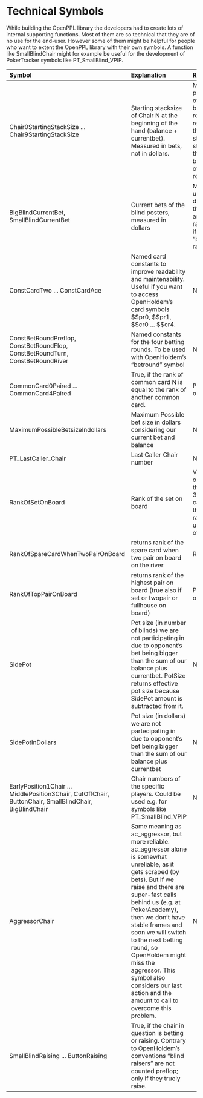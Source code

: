 # Technical Symbols

While building the OpenPPL library the developers had to create lots of
internal supporting functions. Most of them are so technical that they
are of no use for the end-user. However some of them might be helpful
for people who want to extent the OpenPPL library with their own
symbols. A function like SmallBlindChair might for example be useful for
the development of PokerTracker symbols like PT_SmallBlind_VPIP.

| Symbol | Explanation | Remarks |
|:---|:---|:---|
| Chair0StartingStackSize ... Chair9StartingStackSize | Starting stacksize of Chair N at the beginning of the hand (balance + currentbet). Measured in bets, not in dollars. | Mainly for preflop. In other betting rounds it returns the starting stack at the beginning of that round. |
| BigBlindCurrentBet, SmallBlindCurrentBet | Current bets of the blind posters, measured in dollars | Mainly used to detect, if the blinds are truely raising or if they are “blind raisers”. |
| ConstCardTwo ... ConstCardAce | Named card constants to improve readability and maintenability. Useful if you want to access OpenHoldem’s card symbols \$\$pr0, \$\$pr1, \$\$cr0 ... \$\$cr4. | None |
| ConstBetRoundPreflop, ConstBetRoundFlop, ConstBetRoundTurn, ConstBetRoundRiver | Named constants for the four betting rounds. To be used with OpenHoldem’s “betround” symbol | None |
| CommonCard0Paired ... CommonCard4Paired | True, if the rank of common card N is equal to the rank of another common card. | Postflop only |
| MaximumPossibleBetsizeIndollars | Maximum Possible bet size in dollars considering our current bet and balance | None |
| PT_LastCaller_Chair | Last Caller Chair number | None |
| RankOfSetOnBoard | Rank of the set on board | Valid only, if there are 3 or 4 cards of the same rank, undefined otherwise |
| RankOfSpareCardWhenTwoPairOnBoard | returns rank of the spare card when two pair on board on the river | River only |
| RankOfTopPairOnBoard | returns rank of the highest pair on board (true also if set or twopair or fullhouse on board) | Postflop only |
| SidePot | Pot size (in number of blinds) we are not participating in due to opponent’s bet being bigger than the sum of our balance plus currentbet. PotSize returns effective pot size because SidePot amount is subtracted from it. | None |
| SidePotInDollars | Pot size (in dollars) we are not partecipating in due to opponent’s bet being bigger than the sum of our balance plus currentbet | None |
| EarlyPosition1Chair ... MiddlePosition3Chair, CutOffChair, ButtonChair, SmallBlindChair, BigBlindChair | Chair numbers of the specific players. Could be used e.g. for symbols like PT_SmallBlind_VPIP | None |
| AggressorChair | Same meaning as ac_aggressor, but more reliable. ac_aggressor alone is somewhat unreliable, as it gets scraped (by bets). But if we raise and there are super-fast calls behind us (e.g. at PokerAcademy), then we don’t have stable frames and soon we will switch to the next betting round, so OpenHoldem might miss the aggressor. This symbol also considers our last action and the amount to call to overcome this problem. | None |
| SmallBlindRaising ... ButtonRaising | True, if the chair in question is betting or raising. Contrary to OpenHoldem’s conventions “blind raisers” are not counted preflop; only if they truely raise. |  |
